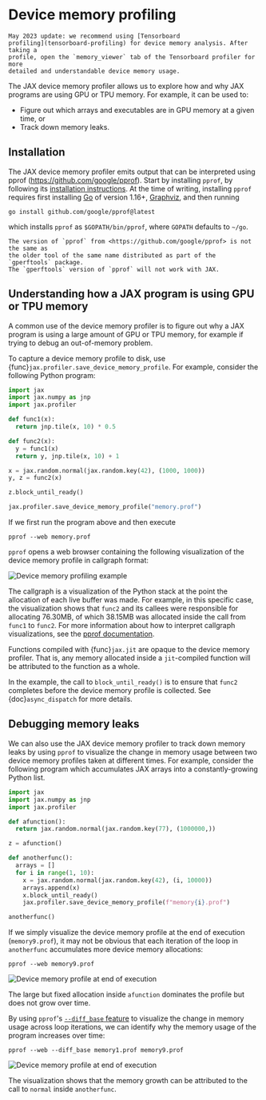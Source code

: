 # Device memory profiling

<!--* freshness: { reviewed: '2024-03-08' } *-->

```{note}
May 2023 update: we recommend using [Tensorboard
profiling](tensorboard-profiling) for device memory analysis. After taking a
profile, open the `memory_viewer` tab of the Tensorboard profiler for more
detailed and understandable device memory usage.
```

The JAX device memory profiler allows us to explore how and why JAX programs are
using GPU or TPU memory. For example, it can be used to:

* Figure out which arrays and executables are in GPU memory at a given time, or
* Track down memory leaks.

## Installation

The JAX device memory profiler emits output that can be interpreted using
pprof (<https://github.com/google/pprof>). Start by installing `pprof`,
by following its
[installation instructions](https://github.com/google/pprof#building-pprof).
At the time of writing, installing `pprof` requires first installing
[Go](https://golang.org/) of version 1.16+,
[Graphviz](http://www.graphviz.org/), and then running

```shell
go install github.com/google/pprof@latest
```

which installs `pprof` as `$GOPATH/bin/pprof`, where `GOPATH` defaults to
`~/go`.

```{note}
The version of `pprof` from <https://github.com/google/pprof> is not the same as
the older tool of the same name distributed as part of the `gperftools` package.
The `gperftools` version of `pprof` will not work with JAX.
```

## Understanding how a JAX program is using GPU or TPU memory

A common use of the device memory profiler is to figure out why a JAX program is
using a large amount of GPU or TPU memory, for example if trying to debug an
out-of-memory problem.

To capture a device memory profile to disk, use
{func}`jax.profiler.save_device_memory_profile`. For example, consider the
following Python program:

```python
import jax
import jax.numpy as jnp
import jax.profiler

def func1(x):
  return jnp.tile(x, 10) * 0.5

def func2(x):
  y = func1(x)
  return y, jnp.tile(x, 10) + 1

x = jax.random.normal(jax.random.key(42), (1000, 1000))
y, z = func2(x)

z.block_until_ready()

jax.profiler.save_device_memory_profile("memory.prof")
```

If we first run the program above and then execute

```shell
pprof --web memory.prof
```

`pprof` opens a web browser containing the following visualization of the device
memory profile in callgraph format:

![Device memory profiling example](_static/device_memory_profile.svg)

The callgraph is a visualization of
the Python stack at the point the allocation of each live buffer was made.
For example, in this specific case, the visualization shows that
`func2` and its callees were responsible for allocating 76.30MB, of which
38.15MB was allocated inside the call from `func1` to `func2`.
For more information about how to interpret callgraph visualizations, see the
[pprof documentation](https://github.com/google/pprof/blob/master/doc/README.md#interpreting-the-callgraph).

Functions compiled with {func}`jax.jit` are opaque to the device memory profiler.
That is, any memory allocated inside a `jit`-compiled function will be
attributed to the function as a whole.

In the example, the call to `block_until_ready()` is to ensure that `func2`
completes before the device memory profile is collected. See
{doc}`async_dispatch` for more details.

## Debugging memory leaks

We can also use the JAX device memory profiler to track down memory leaks by using
`pprof` to visualize the change in memory usage between two device memory profiles
taken at different times. For example, consider the following program which
accumulates JAX arrays into a constantly-growing Python list.

```python
import jax
import jax.numpy as jnp
import jax.profiler

def afunction():
  return jax.random.normal(jax.random.key(77), (1000000,))

z = afunction()

def anotherfunc():
  arrays = []
  for i in range(1, 10):
    x = jax.random.normal(jax.random.key(42), (i, 10000))
    arrays.append(x)
    x.block_until_ready()
    jax.profiler.save_device_memory_profile(f"memory{i}.prof")

anotherfunc()
```

If we simply visualize the device memory profile at the end of execution
(`memory9.prof`), it may not be obvious that each iteration of the loop in
`anotherfunc` accumulates more device memory allocations:

```shell
pprof --web memory9.prof
```

![Device memory profile at end of execution](_static/device_memory_profile_leak1.svg)

The large but fixed allocation inside `afunction` dominates the profile but does
not grow over time.

By using `pprof`'s
[`--diff_base` feature](https://github.com/google/pprof/blob/master/doc/README.md#comparing-profiles) to visualize the change in memory usage
across loop iterations, we can identify why the memory usage of the
program increases over time:

```shell
pprof --web --diff_base memory1.prof memory9.prof
```

![Device memory profile at end of execution](_static/device_memory_profile_leak2.svg)

The visualization shows that the memory growth can be attributed to the call to
`normal` inside `anotherfunc`.
